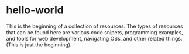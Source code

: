 # hello-world
This is the beginning of a collection of resources.
The types of resources that can be found here are various code snipets, programming examples, and tools for web development, navigating OSs, and other related things. (This is just the beginning). 
